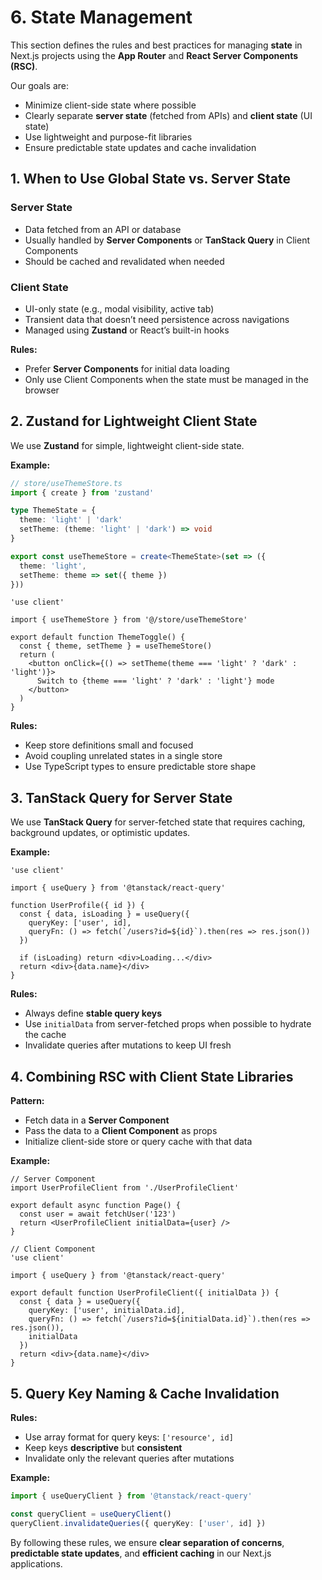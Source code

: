 # 6. State Management

This section defines the rules and best practices for managing **state** in Next.js projects using the **App Router** and **React Server Components (RSC)**.

Our goals are:
- Minimize client-side state where possible
- Clearly separate **server state** (fetched from APIs) and **client state** (UI state)
- Use lightweight and purpose-fit libraries
- Ensure predictable state updates and cache invalidation


## 1. When to Use Global State vs. Server State

### Server State
- Data fetched from an API or database
- Usually handled by **Server Components** or **TanStack Query** in Client Components
- Should be cached and revalidated when needed

### Client State
- UI-only state (e.g., modal visibility, active tab)
- Transient data that doesn’t need persistence across navigations
- Managed using **Zustand** or React’s built-in hooks

**Rules:**
- Prefer **Server Components** for initial data loading
- Only use Client Components when the state must be managed in the browser


## 2. Zustand for Lightweight Client State

We use **Zustand** for simple, lightweight client-side state.

**Example:**

```ts
// store/useThemeStore.ts
import { create } from 'zustand'

type ThemeState = {
  theme: 'light' | 'dark'
  setTheme: (theme: 'light' | 'dark') => void
}

export const useThemeStore = create<ThemeState>(set => ({
  theme: 'light',
  setTheme: theme => set({ theme })
}))
````

```tsx
'use client'

import { useThemeStore } from '@/store/useThemeStore'

export default function ThemeToggle() {
  const { theme, setTheme } = useThemeStore()
  return (
    <button onClick={() => setTheme(theme === 'light' ? 'dark' : 'light')}>
      Switch to {theme === 'light' ? 'dark' : 'light'} mode
    </button>
  )
}
```

**Rules:**

* Keep store definitions small and focused
* Avoid coupling unrelated states in a single store
* Use TypeScript types to ensure predictable store shape


## 3. TanStack Query for Server State

We use **TanStack Query** for server-fetched state that requires caching, background updates, or optimistic updates.

**Example:**

```tsx
'use client'

import { useQuery } from '@tanstack/react-query'

function UserProfile({ id }) {
  const { data, isLoading } = useQuery({
    queryKey: ['user', id],
    queryFn: () => fetch(`/users?id=${id}`).then(res => res.json())
  })

  if (isLoading) return <div>Loading...</div>
  return <div>{data.name}</div>
}
```

**Rules:**

* Always define **stable query keys**
* Use `initialData` from server-fetched props when possible to hydrate the cache
* Invalidate queries after mutations to keep UI fresh


## 4. Combining RSC with Client State Libraries

**Pattern:**

* Fetch data in a **Server Component**
* Pass the data to a **Client Component** as props
* Initialize client-side store or query cache with that data

**Example:**

```tsx
// Server Component
import UserProfileClient from './UserProfileClient'

export default async function Page() {
  const user = await fetchUser('123')
  return <UserProfileClient initialData={user} />
}
```

```tsx
// Client Component
'use client'

import { useQuery } from '@tanstack/react-query'

export default function UserProfileClient({ initialData }) {
  const { data } = useQuery({
    queryKey: ['user', initialData.id],
    queryFn: () => fetch(`/users?id=${initialData.id}`).then(res => res.json()),
    initialData
  })
  return <div>{data.name}</div>
}
```


## 5. Query Key Naming & Cache Invalidation

**Rules:**

* Use array format for query keys: `['resource', id]`
* Keep keys **descriptive** but **consistent**
* Invalidate only the relevant queries after mutations

**Example:**

```ts
import { useQueryClient } from '@tanstack/react-query'

const queryClient = useQueryClient()
queryClient.invalidateQueries({ queryKey: ['user', id] })
```


By following these rules, we ensure **clear separation of concerns**, **predictable state updates**, and **efficient caching** in our Next.js applications.
